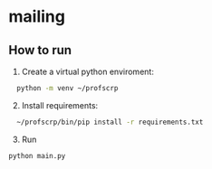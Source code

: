 # mailing

## How to run

1. Create a virtual python enviroment:
```bash
  python -m venv ~/profscrp
```

2. Install requirements:
```bash
  ~/profscrp/bin/pip install -r requirements.txt
```

3. Run
```bash
python main.py
```
